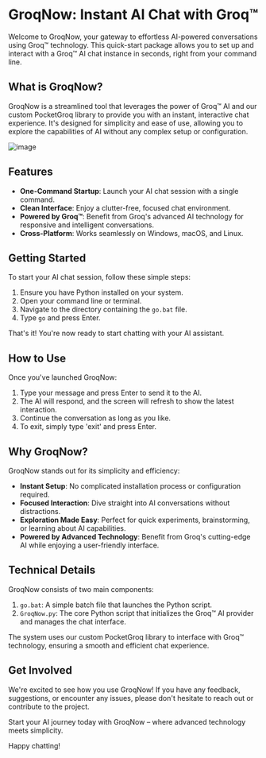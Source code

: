 # GroqNow: Instant AI Chat with Groq™

Welcome to GroqNow, your gateway to effortless AI-powered conversations using Groq™ technology. This quick-start package allows you to set up and interact with a Groq™ AI chat instance in seconds, right from your command line.

## What is GroqNow?

GroqNow is a streamlined tool that leverages the power of Groq™ AI and our custom PocketGroq library to provide you with an instant, interactive chat experience. It's designed for simplicity and ease of use, allowing you to explore the capabilities of AI without any complex setup or configuration.

![image](https://github.com/user-attachments/assets/9d1c57b1-ee00-4a5b-9c03-8f2810984926)


## Features

- **One-Command Startup**: Launch your AI chat session with a single command.
- **Clean Interface**: Enjoy a clutter-free, focused chat environment.
- **Powered by Groq™**: Benefit from Groq's advanced AI technology for responsive and intelligent conversations.
- **Cross-Platform**: Works seamlessly on Windows, macOS, and Linux.

## Getting Started

To start your AI chat session, follow these simple steps:

1. Ensure you have Python installed on your system.
2. Open your command line or terminal.
3. Navigate to the directory containing the `go.bat` file.
4. Type `go` and press Enter.

That's it! You're now ready to start chatting with your AI assistant.

## How to Use

Once you've launched GroqNow:

1. Type your message and press Enter to send it to the AI.
2. The AI will respond, and the screen will refresh to show the latest interaction.
3. Continue the conversation as long as you like.
4. To exit, simply type 'exit' and press Enter.

## Why GroqNow?

GroqNow stands out for its simplicity and efficiency:

- **Instant Setup**: No complicated installation process or configuration required.
- **Focused Interaction**: Dive straight into AI conversations without distractions.
- **Exploration Made Easy**: Perfect for quick experiments, brainstorming, or learning about AI capabilities.
- **Powered by Advanced Technology**: Benefit from Groq's cutting-edge AI while enjoying a user-friendly interface.

## Technical Details

GroqNow consists of two main components:

1. `go.bat`: A simple batch file that launches the Python script.
2. `GroqNow.py`: The core Python script that initializes the Groq™ AI provider and manages the chat interface.

The system uses our custom PocketGroq library to interface with Groq™ technology, ensuring a smooth and efficient chat experience.

## Get Involved

We're excited to see how you use GroqNow! If you have any feedback, suggestions, or encounter any issues, please don't hesitate to reach out or contribute to the project.

Start your AI journey today with GroqNow – where advanced technology meets simplicity.

Happy chatting!
